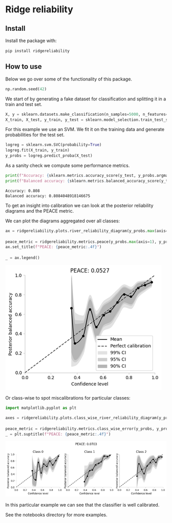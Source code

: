 # Ridge reliability



## Install

Install the package with:

`pip install ridgereliability`

## How to use

Below we go over some of the functionality of this package.

```python
np.random.seed(42)
```

We start of by generating a fake dataset for classification and splitting it in a train and test set.

```python
X, y = sklearn.datasets.make_classification(n_samples=5000, n_features=12, n_informative=3, n_classes=3)
X_train, X_test, y_train, y_test = sklearn.model_selection.train_test_split(X, y, test_size=0.2, shuffle=True)
```

For this example we use an SVM. We fit it on the training data and generate probabilities for the test set.

```python
logreg = sklearn.svm.SVC(probability=True)
logreg.fit(X_train, y_train)
y_probs = logreg.predict_proba(X_test)
```

As a sanity check we compute some performance metrics.

```python
print(f"Accuracy: {sklearn.metrics.accuracy_score(y_test, y_probs.argmax(axis=1))}")
print(f"Balanced accuracy: {sklearn.metrics.balanced_accuracy_score(y_test, y_probs.argmax(axis=1))}")
```

    Accuracy: 0.808
    Balanced accuracy: 0.8084048918146675


To get an insight into calibration we can look at the posterior reliability diagrams and the PEACE metric.

We can plot the diagrams aggregated over all classes:

```python
ax = ridgereliability.plots.river_reliability_diagram(y_probs.max(axis=1), y_probs.argmax(axis=1), y_test, bins="fd")

peace_metric = ridgereliability.metrics.peace(y_probs.max(axis=1), y_probs.argmax(axis=1), y_test)
ax.set_title(f"PEACE: {peace_metric:.4f}")

_ = ax.legend()
```


![png](docs/images/output_11_0.png)


Or class-wise to spot miscalibrations for particular classes:

```python
import matplotlib.pyplot as plt
```

```python
axes = ridgereliability.plots.class_wise_river_reliability_diagram(y_probs, y_probs.argmax(axis=1), y_test, bins=15)

peace_metric = ridgereliability.metrics.class_wise_error(y_probs, y_probs.argmax(axis=1), y_test, base_error=ridgereliability.metrics.peace)
_ = plt.suptitle(f"PEACE: {peace_metric:.4f}")
```


![png](docs/images/output_14_0.png)


In this particular example we can see that the classifier is well calibrated.

See the notebooks directory for more examples.
